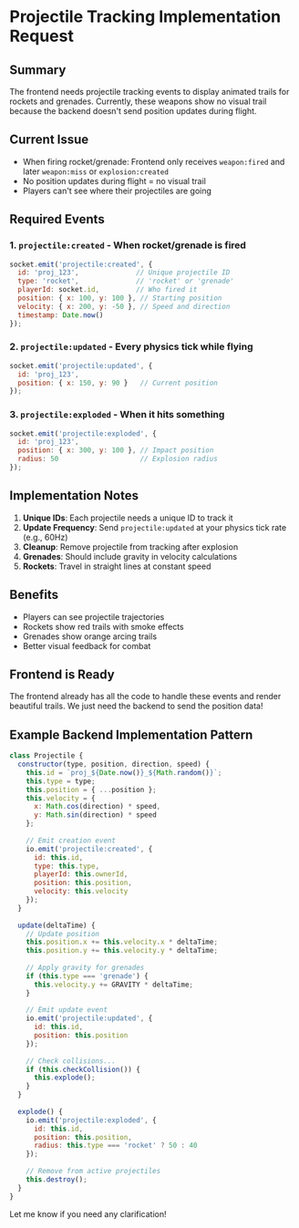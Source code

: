 # Projectile Tracking Implementation Request

## Summary
The frontend needs projectile tracking events to display animated trails for rockets and grenades. Currently, these weapons show no visual trail because the backend doesn't send position updates during flight.

## Current Issue
- When firing rocket/grenade: Frontend only receives `weapon:fired` and later `weapon:miss` or `explosion:created`
- No position updates during flight = no visual trail
- Players can't see where their projectiles are going

## Required Events

### 1. `projectile:created` - When rocket/grenade is fired
```javascript
socket.emit('projectile:created', {
  id: 'proj_123',              // Unique projectile ID
  type: 'rocket',              // 'rocket' or 'grenade'
  playerId: socket.id,         // Who fired it
  position: { x: 100, y: 100 }, // Starting position
  velocity: { x: 200, y: -50 }, // Speed and direction
  timestamp: Date.now()
});
```

### 2. `projectile:updated` - Every physics tick while flying
```javascript
socket.emit('projectile:updated', {
  id: 'proj_123',
  position: { x: 150, y: 90 }   // Current position
});
```

### 3. `projectile:exploded` - When it hits something
```javascript
socket.emit('projectile:exploded', {
  id: 'proj_123',
  position: { x: 300, y: 100 }, // Impact position
  radius: 50                    // Explosion radius
});
```

## Implementation Notes

1. **Unique IDs**: Each projectile needs a unique ID to track it
2. **Update Frequency**: Send `projectile:updated` at your physics tick rate (e.g., 60Hz)
3. **Cleanup**: Remove projectile from tracking after explosion
4. **Grenades**: Should include gravity in velocity calculations
5. **Rockets**: Travel in straight lines at constant speed

## Benefits
- Players can see projectile trajectories
- Rockets show red trails with smoke effects
- Grenades show orange arcing trails
- Better visual feedback for combat

## Frontend is Ready
The frontend already has all the code to handle these events and render beautiful trails. We just need the backend to send the position data!

## Example Backend Implementation Pattern
```javascript
class Projectile {
  constructor(type, position, direction, speed) {
    this.id = `proj_${Date.now()}_${Math.random()}`;
    this.type = type;
    this.position = { ...position };
    this.velocity = {
      x: Math.cos(direction) * speed,
      y: Math.sin(direction) * speed
    };
    
    // Emit creation event
    io.emit('projectile:created', {
      id: this.id,
      type: this.type,
      playerId: this.ownerId,
      position: this.position,
      velocity: this.velocity
    });
  }
  
  update(deltaTime) {
    // Update position
    this.position.x += this.velocity.x * deltaTime;
    this.position.y += this.velocity.y * deltaTime;
    
    // Apply gravity for grenades
    if (this.type === 'grenade') {
      this.velocity.y += GRAVITY * deltaTime;
    }
    
    // Emit update event
    io.emit('projectile:updated', {
      id: this.id,
      position: this.position
    });
    
    // Check collisions...
    if (this.checkCollision()) {
      this.explode();
    }
  }
  
  explode() {
    io.emit('projectile:exploded', {
      id: this.id,
      position: this.position,
      radius: this.type === 'rocket' ? 50 : 40
    });
    
    // Remove from active projectiles
    this.destroy();
  }
}
```

Let me know if you need any clarification! 